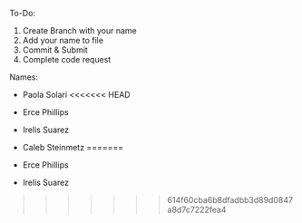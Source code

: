To-Do:
1. Create Branch with your name
2. Add your name to file
3. Commit & Submit 
5. Complete code request

Names:

- Paola Solari
<<<<<<< HEAD

- Erce Phillips

- Irelis Suarez

- Caleb Steinmetz
=======
- Erce Phillips
- Irelis Suarez
>>>>>>> 614f60cba6b8dfadbb3d89d0847a8d7c7222fea4
